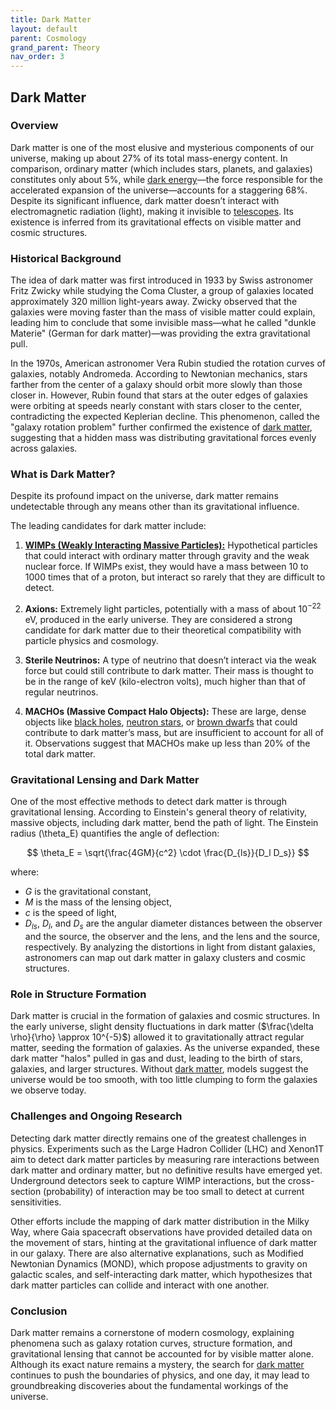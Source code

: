 ```yaml
---
title: Dark Matter
layout: default
parent: Cosmology
grand_parent: Theory
nav_order: 3
---
```


## Dark Matter

### Overview

Dark matter is one of the most elusive and mysterious components of our universe, making up about 27% of its total mass-energy content. In comparison, ordinary matter (which includes stars, planets, and galaxies) constitutes only about 5%, while [dark energy](dark%20energy.html)—the force responsible for the accelerated expansion of the universe—accounts for a staggering 68%. Despite its significant influence, dark matter doesn’t interact with electromagnetic radiation (light), making it invisible to [telescopes](../../observation/instruments/telescopes.html). Its existence is inferred from its gravitational effects on visible matter and cosmic structures.

### Historical Background

The idea of dark matter was first introduced in 1933 by Swiss astronomer Fritz Zwicky while studying the Coma Cluster, a group of galaxies located approximately 320 million light-years away. Zwicky observed that the galaxies were moving faster than the mass of visible matter could explain, leading him to conclude that some invisible mass—what he called "dunkle Materie" (German for dark matter)—was providing the extra gravitational pull.

In the 1970s, American astronomer Vera Rubin studied the rotation curves of galaxies, notably Andromeda. According to Newtonian mechanics, stars farther from the center of a galaxy should orbit more slowly than those closer in. However, Rubin found that stars at the outer edges of galaxies were orbiting at speeds nearly constant with stars closer to the center, contradicting the expected Keplerian decline. This phenomenon, called the "galaxy rotation problem" further confirmed the existence of [dark matter](dark%20matter.html), suggesting that a hidden mass was distributing gravitational forces evenly across galaxies.

### What is Dark Matter?

Despite its profound impact on the universe, dark matter remains undetectable through any means other than its gravitational influence.

The leading candidates for dark matter include:

1. **[WIMPs (Weakly Interacting Massive Particles):](../particle%20physics/WIMPs.html)** Hypothetical particles that could interact with ordinary matter through gravity and the weak nuclear force. If WIMPs exist, they would have a mass between 10 to 1000 times that of a proton, but interact so rarely that they are difficult to detect.

2. **Axions:** Extremely light particles, potentially with a mass of about $10^{-22}$ eV, produced in the early universe. They are considered a strong candidate for dark matter due to their theoretical compatibility with particle physics and cosmology.

3. **Sterile Neutrinos:** A type of neutrino that doesn’t interact via the weak force but could still contribute to dark matter. Their mass is thought to be in the range of keV (kilo-electron volts), much higher than that of regular neutrinos.

4. **MACHOs (Massive Compact Halo Objects):** These are large, dense objects like [black holes](../special%20stars/black%20holes.html), [neutron stars](../special%20stars/neutron%20stars.html), or [brown dwarfs](../special%20stars/dwarf%20stars.html) that could contribute to dark matter’s mass, but are insufficient to account for all of it. Observations suggest that MACHOs make up less than 20% of the total dark matter.

### Gravitational Lensing and Dark Matter

One of the most effective methods to detect dark matter is through gravitational lensing. According to Einstein's general theory of relativity, massive objects, including dark matter, bend the path of light. The Einstein radius (\theta_E​) quantifies the angle of deflection:

$$ \theta_E = \sqrt{\frac{4GM}{c^2} \cdot \frac{D_{ls}}{D_l D_s}}​ $$

where:
   - $G$ is the gravitational constant,
   - $M$ is the mass of the lensing object,
   - $c$ is the speed of light,
   - $D_{ls}$, $D_l$, and $D_s$ are the angular diameter distances between the observer and the source, the observer and the lens, and the lens and the source, respectively.
By analyzing the distortions in light from distant galaxies, astronomers can map out dark matter in galaxy clusters and cosmic structures.

### Role in Structure Formation

Dark matter is crucial in the formation of galaxies and cosmic structures. In the early universe, slight density fluctuations in dark matter ($\frac{\delta \rho}{\rho} \approx 10^{-5}$) allowed it to gravitationally attract regular matter, seeding the formation of galaxies. As the universe expanded, these dark matter "halos" pulled in gas and dust, leading to the birth of stars, galaxies, and larger structures. Without [dark matter](dark%20matter.html), models suggest the universe would be too smooth, with too little clumping to form the galaxies we observe today.

### Challenges and Ongoing Research

Detecting dark matter directly remains one of the greatest challenges in physics. Experiments such as the Large Hadron Collider (LHC) and Xenon1T aim to detect dark matter particles by measuring rare interactions between dark matter and ordinary matter, but no definitive results have emerged yet. Underground detectors seek to capture WIMP interactions, but the cross-section (probability) of interaction may be too small to detect at current sensitivities.

Other efforts include the mapping of dark matter distribution in the Milky Way, where Gaia spacecraft observations have provided detailed data on the movement of stars, hinting at the gravitational influence of dark matter in our galaxy.
There are also alternative explanations, such as Modified Newtonian Dynamics (MOND), which propose adjustments to gravity on galactic scales, and self-interacting dark matter, which hypothesizes that dark matter particles can collide and interact with one another.

### Conclusion

Dark matter remains a cornerstone of modern cosmology, explaining phenomena such as galaxy rotation curves, structure formation, and gravitational lensing that cannot be accounted for by visible matter alone. Although its exact nature remains a mystery, the search for [dark matter](dark%20matter.html) continues to push the boundaries of physics, and one day, it may lead to groundbreaking discoveries about the fundamental workings of the universe.
